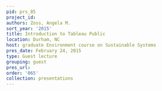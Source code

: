 ```yaml
---
pid: prs_85
project_id: 
authors: Zoss, Angela M.
sort_year: '2015'
title: Introduction to Tableau Public
location: Durham, NC
host: graduate Environment course on Sustainable Systems
pres_date: February 24, 2015
type: Guest lecture
grouping: guest
pres_url: 
order: '065'
collection: presentations
---
```

